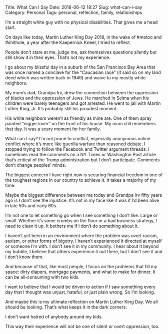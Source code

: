 Title: What Can I Say
Date: 2018-06-12 18:27
Slug: what-can-i-say
Category: Personal
Tags: personal, reflection, family, relationships

I’m a straight white guy with no physical disabilities. That gives me a head start.

On days like today, Martin Luther King Day 2018, in the wake of #metoo and #shithole, a year after the Kaepernick Kneel, I tried to reflect.

People don’t stare at me, judge me, ask themselves questions silently but still show it in their eyes. That’s not my experience.

I go about my blissful day in a suburb of the San Francisco Bay Area that was once named a conclave for the “Caucasian race” (it said so on my land deed which was written back in 1949) and waive to my mostly white neighbors.

My mom’s dad, Grandpa Irv, drew the connection between the oppression of blacks and the oppression of Jews. He marched in Selma when his children were barely teenagers and got arrested. He went to jail with Martin Luther King, Jr. It’s probably still his proudest moment.

His white neighbors weren’t as friendly as mine are. One of them spray painted “nigger lover” on the front of his house. My mom still remembers that day. It was a scary moment for her family.

What can I say? I’m not prone to conflict, especially anonymous online conflict where it’s more like guerilla warfare than reasoned debate. I stopped trying to follow the Facebook and Twitter argument threads. I sometimes read the comments on a NY Times or Washington Post article that’s critical of the Trump administration but I don’t participate. Comments don’t change peoples’ minds.

The biggest concern I have right now is securing financial freedom in one of the toughest regions in our country to achieve it. It takes a majority of my time.

Maybe the biggest difference between me today and Grandpa Irv fifty years ago is I don’t see the injustice. It’s not in my face like it was if I’d been alive in late 50s and early 60s.

I’m not one to let something go when I see something I don’t like. Large or small. Whether it’s some crumbs on the floor or a bad business strategy, I need to clean it up. It bothers me if I don’t do something about it.

I haven’t yet been in an environment where the problem was overt racism, sexism, or other forms of bigotry. I haven’t experienced it directed at myself or someone I’m with. I don’t see it in my community. I hear about it beyond my bubble, I believe that others experience it out there, but I don’t see it and I don’t know them.

And because of that, like most people, I focus on the problems that fill my space: dirty diapers, mortgage payments, and what to make for dinner. It can be all-consuming with two kids.

I want to believe that I would be driven to action if I saw something every day that I thought was unjust, hateful, or just plain wrong. So I’m looking.

And maybe this is my ultimate reflection on Martin Luther King Day. We all should be looking. That’s what keeps it in the dark corners.

I don’t want hatred of anybody around my kids.

This way their experience will not be one of silent or overt oppression, too.